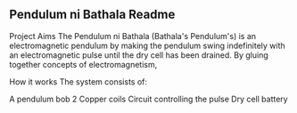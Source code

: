 ## Pendulum ni Bathala Readme

Project Aims
The Pendulum ni Bathala (Bathala's Pendulum's) is an electromagnetic pendulum by making the pendulum swing indefinitely with an electromagnetic pulse until the dry cell has been drained. By gluing together concepts of electromagnetism,


How it works
The system consists of:

A pendulum bob
2 Copper coils
Circuit controlling the pulse
Dry cell battery
